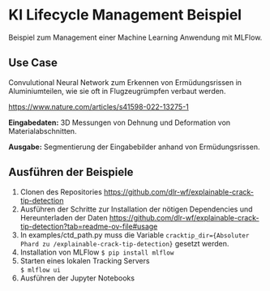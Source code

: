 # KI Lifecycle Management Beispiel

Beispiel zum Management einer Machine Learning Anwendung mit MLFlow.

## Use Case
Convulutional Neural Network zum Erkennen von Ermüdungsrissen in Aluminiumteilen, wie sie oft in Flugzeugrümpfen verbaut werden. 

https://www.nature.com/articles/s41598-022-13275-1

**Eingabedaten:** 3D Messungen von Dehnung und Deformation von Materialabschnitten.

**Ausgabe:** Segmentierung der Eingabebilder anhand von Ermüdungsrissen.

## Ausführen der Beispiele

1. Clonen des Repositories https://github.com/dlr-wf/explainable-crack-tip-detection
2. Ausführen der Schritte zur Installation der nötigen Dependencies und Hereunterladen der Daten https://github.com/dlr-wf/explainable-crack-tip-detection?tab=readme-ov-file#usage
3. In examples/ctd_path.py muss die Variable ```cracktip_dir={Absoluter Phard zu /explainable-crack-tip-detection}``` gesetzt werden.
4. Installation von MLFlow
```$ pip install mlflow```
5. Starten eines lokalen Tracking Servers  
```$ mlflow ui```
6. Ausführen der Jupyter Notebooks

